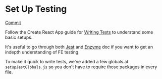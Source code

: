 
# Set Up Testing 
[Commit](https://github.com/vidaaudrey/fedulab/commit/030889aa5d839026bd9f270cf7f46347a4f97a80)

Follow the Create React App guide for [Writing Tests](https://github.com/facebookincubator/create-react-app/blob/master/packages/react-scripts/template/README.md#running-tests) to understand some basic setups. 

It's useful to go through both [Jest](https://facebook.github.io/jest/docs/en/getting-started.html) and [Enzyme](http://airbnb.io/enzyme/) doc if you want to get an indepth understanding of FE testing.

To make it quick to write tests, we've added a few globals at `setupJestGlobals.js` so you don't have to require those packages in every file. 

